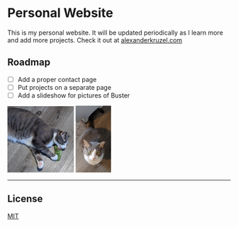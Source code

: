 # Personal Website

This is my personal website. It will be updated periodically as I learn more and add more projects. Check it out at [alexanderkruzel.com](https://www.alexanderkruzel.com)

## Roadmap
- [ ] Add a proper contact page
- [ ] Put projects on a separate page
- [ ] Add a slideshow for pictures of Buster

<img src="media/buster1.jpg" width="150"> <img src="media/buster2.jpg" width="80">

---

## License
[MIT](https://choosealicense.com/licenses/mit/)